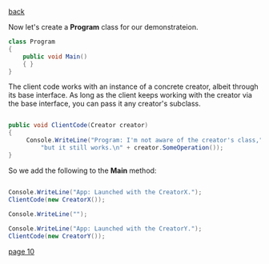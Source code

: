 [back](./page08.md)




Now let's create a **Program** class for our demonstrateion. 

```csharp
class Program
{
    public void Main()
    { }
}
```
The client code works with an instance of a concrete creator, albeit through its base interface. 
As long as the client keeps working with the creator via the base interface, you can pass it any creator's subclass.

```csharp

public void ClientCode(Creator creator)
{
     Console.WriteLine("Program: I'm not aware of the creator's class," +
         "but it still works.\n" + creator.SomeOperation());
}
```
So we add the following to the **Main** method:

```csharp

Console.WriteLine("App: Launched with the CreatorX.");
ClientCode(new CreatorX());
            
Console.WriteLine("");

Console.WriteLine("App: Launched with the CreatorY.");
ClientCode(new CreatorY());

```


[page 10](./page10.md)
